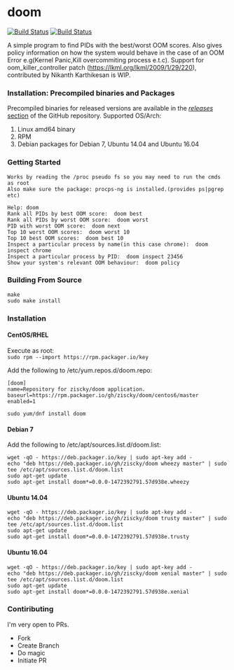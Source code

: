 # doom
[![Build Status](https://goreportcard.com/badge/github.com/ziscky/doom)](https://goreportcard.com/report/github.com/ziscky/doom)
[![Build Status](https://travis-ci.org/ziscky/doom.svg?branch=master)](https://travis-ci.org/ziscky/doom)

A simple program to find PIDs with the best/worst OOM scores. Also gives policy information on how the system
would behave in the case of an OOM Error e.g(Kernel Panic,Kill overcommiting process e.t.c). Support for
oom_killer_controller patch (https://lkml.org/lkml/2009/1/29/220), contributed by Nikanth Karthikesan is WIP.

### Installation: Precompiled binaries and Packages

Precompiled binaries for released versions are available in the
[*releases* section](https://github.com/ziscky/doom/releases)
of the GitHub repository. Supported OS/Arch:

 1. Linux amd64 binary
 2. RPM
 3. Debian packages for Debian 7, Ubuntu 14.04 and Ubuntu 16.04
 
### Getting Started
```
Works by reading the /proc pseudo fs so you may need to run the cmds as root
Also make sure the package: procps-ng is installed.(provides ps|pgrep etc)  

Help: doom
Rank all PIDs by best OOM score:  doom best   
Rank all PIDs by worst OOM score:  doom worst   
PID with worst OOM score:  doom next
Top 10 worst OOM scores:  doom worst 10  
Top 10 best OOM scores:  doom best 10 
Inspect a particular process by name(in this case chrome):  doom inspect chrome   
Inspect a particular process by PID:  doom inspect 23456   
Show your system's relevant OOM behaviour:  doom policy  
```


### Building From Source
```
make 
sudo make install
```

### Installation

#### CentOS/RHEL
Execute as root:  
`sudo rpm --import https://rpm.packager.io/key`  

Add the following to /etc/yum.repos.d/doom.repo:   
```
[doom]
name=Repository for ziscky/doom application.
baseurl=https://rpm.packager.io/gh/ziscky/doom/centos6/master
enabled=1
```

`sudo yum/dnf install doom`

#### Debian 7
Add the following to /etc/apt/sources.list.d/doom.list:  
```
wget -qO - https://deb.packager.io/key | sudo apt-key add - 
echo "deb https://deb.packager.io/gh/ziscky/doom wheezy master" | sudo tee /etc/apt/sources.list.d/doom.list  
sudo apt-get update  
sudo apt-get install doom*=0.0.0-1472392791.57d938e.wheezy
```

#### Ubuntu 14.04
```
wget -qO - https://deb.packager.io/key | sudo apt-key add -  
echo "deb https://deb.packager.io/gh/ziscky/doom trusty master" | sudo tee /etc/apt/sources.list.d/doom.list  
sudo apt-get update  
sudo apt-get install doom*=0.0.0-1472392791.57d938e.trusty
```

#### Ubuntu 16.04
```
wget -qO - https://deb.packager.io/key | sudo apt-key add -  
echo "deb https://deb.packager.io/gh/ziscky/doom xenial master" | sudo tee /etc/apt/sources.list.d/doom.list  
sudo apt-get update  
sudo apt-get install doom*=0.0.0-1472392791.57d938e.xenial
```  



### Contiributing
I'm very open to PRs.  

 - Fork
 - Create Branch
 - Do magic
 - Initiate PR

